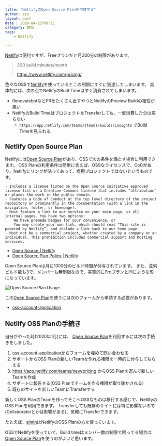 ```yaml
---
title: "NetlifyのOpen Source Planを申請する"
author: azu
layout: post
date : 2020-04-22T09:11
category: 雑記
tags:
    - Netlify

---
```


[Netlify](https://www.netlify.com/)は便利ですが、Freeプランだと月300分の制限があります。

> 300 build minutes/month
> 
> https://www.netlify.com/pricing/

色々なOSSで[Netlify](https://www.netlify.com/)を使っているとこの制限にすぐに到達してしまいます。
具体的には、次の点でNetlifyのBuilt Timeはすぐ消費されてしまいます。

- RenovatebotなどPRをたくさん出すやつとNetlifyのPreview Buildの相性が悪い
- NetlifyのBuild TimeはプロジェクトをTransferしても、一度消費した分は戻らない
    - `https://app.netlify.com/teams/{team}/builds/insights` でBuild Timeを見られる


## Netlify Open Source Plan

Netlifyには[Open Source Plan](https://www.netlify.com/legal/open-source-policy/)があり、OSSで次の条件を満たす場合に利用できます。
OSS Planの利用条件は簡単に言えば、OSSなライセンスで、CoCがあり、Netlifyにリンクが貼ってあって、商用プロジェクトではないというものです。

```
- Includes a license listed on the Open Source Initiative approved license list or a Creative Commons license that includes “attribution” or places the work in the public domain.
- Features a Code of Conduct at the top level directory of the project repository or prominently in the documentation (with a link in the navigation, footer, or homepage).
- Must feature a link to our service on your main page, or all internal pages. You have two options:
    We have premade badges for your convenience, or
    You may create your own link, which should read “This site is powered by Netlify”, and include a link back to our home page.
- Must not be a commercial project, whether created by a company or an individual. This prohibition includes commercial support and hosting services.
```

- [Open Source | Netlify](https://www.netlify.com/open-source/)
- [Open Source Plan Policy | Netlify](https://www.netlify.com/legal/open-source-policy/)

Open Source Planは月に1000分のビルド時間が付与されています。
また、並列ビルド数も3で、メンバーも無制限なので、実質的に[Pro](https://www.netlify.com/pricing/)プランと同じような形になっています。

![Open Source Plan Usage](https://efcl.info/wp-content/uploads/2020/04/22-1587514947.png)

この[Open Source Plan](https://www.netlify.com/legal/open-source-policy/)を使うには次のフォームから申請する必要があります。

- [oss-account-application](https://opensource-form.netlify.com/)

## Netlify OSS Planの手続き

自分がやった時(2020年1月)には、
[Open Source Plan](https://www.netlify.com/legal/open-source-policy/)を利用するには次の手続きをしました。

1. [oss-account-application](https://opensource-form.netlify.com/)からフォームを埋めて問い合わせる
2. サポートからOSS Planの新しいTeamを作れる権限を一時的に付与してもらえる
3. https://app.netlify.com/teams/new/pricing からOSS Planを選んで新しいTeamを作成
4. サポートに報告する(OSS Planでチームを作る権限が取り除かされる)
5. 既存のサイトを新しいTeamにTransferする

新しくOSS PlanのTeamを作ってそこへOSSなものは移行する感じで、NetlifyのOSS Planを利用できます。
Transferしても既存のサイトには特に影響ないので(Collaboratorとかは影響がある)、気軽にTransferできます。

たとえば、[almin](https://github.com/almin/almin)はNetlifyのOSS Planの方を使っています。

OSSでNetlifyを使っていて、Build timeはメンバー数の制限で困ってる場合は[Open Source Plan](https://www.netlify.com/legal/open-source-policy/)を使うのがよいと思います。